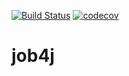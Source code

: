 
[![Build Status](https://travis-ci.org/000SergeyMayer000/job4j.svg?branch=master)](https://travis-ci.org/000SergeyMayer000/job4j)
[![codecov](https://codecov.io/gh/000SergeyMayer000/job4j/branch/master/graph/badge.svg)](https://codecov.io/gh/000SergeyMayer000/job4j)

# job4j
